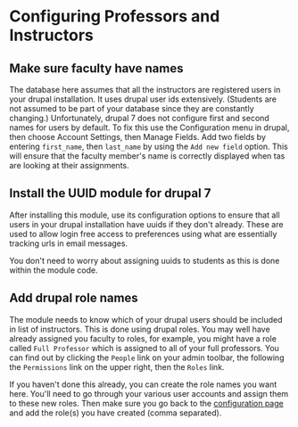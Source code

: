 # Configuring Professors and Instructors

##  Make sure faculty have names

The database here assumes that all the instructors are registered users in your drupal installation.  It uses drupal user ids extensively.  (Students are not assumed to be part of your database since they are constantly changing.)
Unfortunately, drupal 7 does not configure first and second names for users by default.  To fix this use the Configuration menu in drupal, then choose Account Settings, then Manage Fields. Add two fields by entering `first_name`, then  `last_name` by using the `Add new field` option.  This will ensure that the faculty member's name is correctly displayed when tas are looking at their assignments.

## Install the UUID module for drupal 7

After installing this module, use its configuration options to ensure that all users in your drupal installation have uuids if they don't already.  These are used to allow login free access to preferences using what are essentially tracking urls in email messages.  

You don't need to worry about assigning uuids to students as this is done within the module code.

## Add drupal role names

The module needs to know which of your drupal users should be included in list of instructors.  This is done using drupal roles.  You may well have already assigned you faculty to roles, for example, you might have a role called `Full Professor` which is assigned to all of your full professors.  You can find out by clicking the `People` link on your admin toolbar, the following the `Permissions` link on the upper right, then the `Roles` link. 

If you haven't done this already, you can create the role names you want here.  You'll need to go through your various user accounts and assign them to these new roles.  Then make sure you go back to the [configuration page](configuration.md) and add the role(s) you have created (comma separated).

